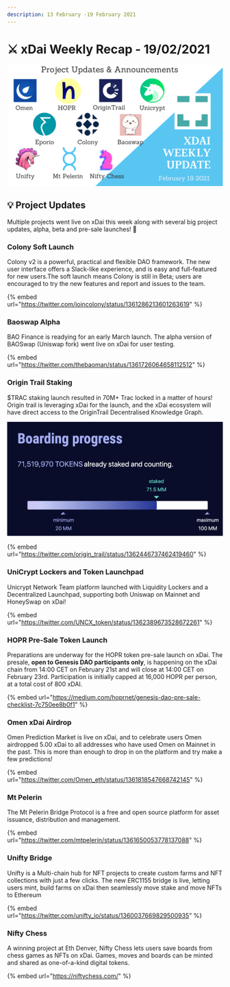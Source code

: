 ```yaml
---
description: 13 February -19 February 2021
---
```


# ⚔️ xDai Weekly Recap - 19/02/2021

![](<../../../../.gitbook/assets/Green and Black Modern Sales Marketing Presentation (3).png>)

## :bulb: Project Updates

Multiple projects went live on xDai this week along with several big project updates, alpha, beta and pre-sale launches!  :rocket:&#x20;

### Colony Soft Launch

Colony v2 is a powerful, practical and flexible DAO framework. The new user interface offers a Slack-like experience, and is easy and full-featured for new users.The soft launch means Colony is still in Beta;  users are encouraged to try the new features and report and issues to the team.

{% embed url="https://twitter.com/joincolony/status/1361286213601263619" %}

### Baoswap Alpha

BAO Finance is readying for an early March launch. The alpha version of BAOSwap (Uniswap fork) went live on xDai for user testing.

{% embed url="https://twitter.com/thebaoman/status/1361726064658112512" %}

### Origin Trail Staking

$TRAC staking launch resulted in 70M+ Trac locked in a matter of hours! Origin trail is leveraging xDai for the launch, and the xDai ecosystem will have direct access to the OriginTrail Decentralised Knowledge Graph.

![](../../../../.gitbook/assets/boarding.png)

{% embed url="https://twitter.com/origin_trail/status/1362446737462419460" %}

### UniCrypt Lockers and Token Launchpad

Unicrypt Network Team platform launched with Liquidity Lockers and a Decentralized Launchpad, supporting both Uniswap on Mainnet and HoneySwap on xDai!

{% embed url="https://twitter.com/UNCX_token/status/1362389673528672261" %}

### HOPR Pre-Sale Token Launch

Preparations are underway for the HOPR token pre-sale launch on xDai. The presale,  **open to Genesis DAO participants only**, is happening on the xDai chain from 14:00 CET on February 21st and will close at 14:00 CET on February 23rd. Participation is initially capped at 16,000 HOPR per person, at a total cost of 800 xDAI.

{% embed url="https://medium.com/hoprnet/genesis-dao-pre-sale-checklist-7c750ee8b0f1" %}

### Omen xDai Airdrop

Omen Prediction Market is live on xDai, and to celebrate users Omen airdropped 5.00 xDai to all addresses who have used Omen on Mainnet in the past. This is more than enough to drop in on the platform and try make a few predictions!

{% embed url="https://twitter.com/Omen_eth/status/1361818547668742145‌" %}

### Mt Pelerin

The Mt Pelerin Bridge Protocol is a free and open source platform for asset issuance, distribution and management.&#x20;

{% embed url="https://twitter.com/mtpelerin/status/1361650053778137088‌" %}

### Unifty Bridge

Unifty is a Multi-chain  hub for NFT projects to create custom farms and NFT collections with just a few clicks. The new  ERC1155 bridge is live, letting users mint, build farms on xDai then seamlessly move stake and move NFTs to Ethereum

{% embed url="https://twitter.com/unifty_io/status/1360037669829500935" %}

### Nifty Chess

A winning project at Eth Denver, Nifty Chess lets users save boards from chess games as NFTs on xDai. Games, moves and boards can be minted and shared as one-of-a-kind digital tokens.

{% embed url="https://niftychess.com/" %}



